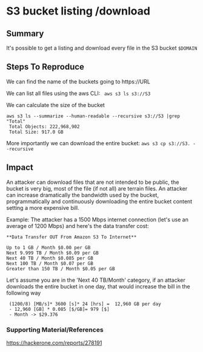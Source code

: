 
# S3 bucket listing /download

## Summary
It's possible to get a listing and download every file in the S3 bucket `$DOMAIN` 

## Steps To Reproduce

We can find the name of the buckets going to https://URL

We can list all files using the aws CLI:
`` aws s3 ls s3://S3``

We can calculate the size of the bucket 
```
aws s3 ls --summarize --human-readable --recursive s3://S3 |grep "Total"
 Total Objects: 222,968,902
 Total Size: 917.0 GB
```
More importantly we can download the entire bucket: 
``aws s3 cp s3://S3. --recursive``

## Impact
An attacker can download files that are not intended to be public, the bucket is very big, most of the file (if not all) are terrain files. 
An attacker can increase dramatically the bandwidth used by the bucket, programmatically and continuously downloading the entire bucket content setting a more expensive bill. 

Example: 
The attacker has a 1500 Mbps internet connection (let's use an average of 1200 Mbps)  and here's the data transfer cost:
```
**Data Transfer OUT From Amazon S3 To Internet**

Up to 1 GB / Month $0.00 per GB
Next 9.999 TB / Month $0.09 per GB
Next 40 TB / Month $0.085 per GB
Next 100 TB / Month $0.07 per GB
Greater than 150 TB / Month $0.05 per GB
```
Let's assume you are in the 'Next 40 TB/Month' category, if an attacker downloads the entire bucket in one day, that would increase the bill in the following way
```
 (1200/8) [MB/s]* 3600 [s]* 24 [hrs] =  12,960 GB per day
 - 12,960 [GB] * 0.085 [$/GB]= 979 [$]
 - Month -> $29.376
```


### Supporting Material/References

https://hackerone.com/reports/278191
